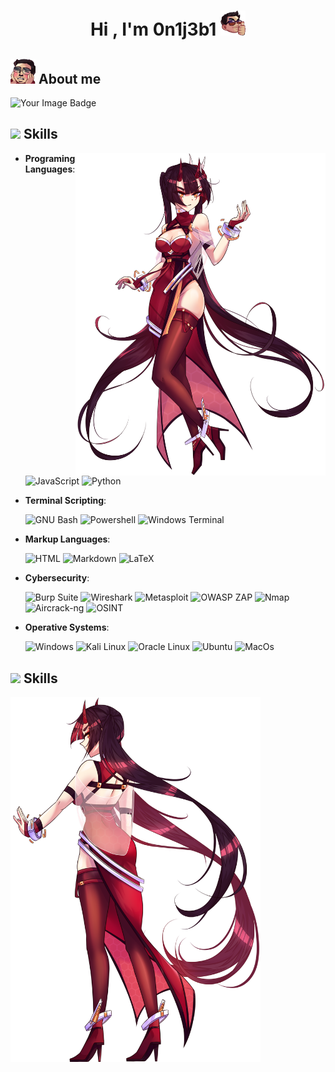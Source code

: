 <h1 align="center">Hi , I'm 0n1j3b1 <img src="https://github.com/0n1j3b1/0n1j3b1/blob/main/Me_Thumb.png" width="40"></h1>


## <picture><img src = "https://github.com/0n1j3b1/0n1j3b1/blob/main/Me_nya.png" width = 40px></picture> About me

<p align="left">

<img src="https://tryhackme-badges.s3.amazonaws.com/0n1j3b1.png" alt="Your Image Badge" />

</p>
    
## <img src="https://media2.giphy.com/media/QssGEmpkyEOhBCb7e1/giphy.gif?cid=ecf05e47a0n3gi1bfqntqmob8g9aid1oyj2wr3ds3mg700bl&rid=giphy.gif" width ="20"> **Skills**

<a target="_blank" align="center">
  <img align="right" width="400" src="https://github.com/0n1j3b1/0n1j3b1/blob/main/OTS_Akane.png">
</a>

- **Programing Languages**:
    
    ![JavaScript](https://img.shields.io/badge/JavaScript%20-%23F7DF1E.svg?style=for-the-badge&logo=javascript&logoColor=black)
    ![Python](https://img.shields.io/badge/Python%20-%2314354C.svg?style=for-the-badge&logo=python&logoColor=white)

  
- **Terminal Scripting**:
  
   ![GNU Bash](https://img.shields.io/badge/GNU%20Bash-4EAA25?style=for-the-badge&logo=GNU%20Bash&logoColor=white)
   ![Powershell](https://img.shields.io/badge/powershell-5391FE?style=for-the-badge&logo=powershell&logoColor=white)
   ![Windows Terminal](https://img.shields.io/badge/windows%20terminal-4D4D4D?style=for-the-badge&logo=windows%20terminal&logoColor=white)

  
- **Markup Languages**:

   ![HTML](https://img.shields.io/badge/HTML-FF5733?style=for-the-badge&logo=html5&logoColor=white)
   ![Markdown](https://img.shields.io/badge/Markdown-000000?style=for-the-badge&logo=markdown&logoColor=white)
   ![LaTeX](https://img.shields.io/badge/LaTeX-239120?style=for-the-badge&logo=latex&logoColor=white)


- **Cybersecurity**:

  ![Burp Suite](https://img.shields.io/badge/Burp%20Suite-FF7A00?style=for-the-badge&logo=burpsuite&logoColor=white)
  ![Wireshark](https://img.shields.io/badge/Wireshark-3F8CFF?style=for-the-badge&logo=wireshark&logoColor=white)
  ![Metasploit](https://img.shields.io/badge/Metasploit-5B5EA6?style=for-the-badge&logo=metasploit&logoColor=white)
  ![OWASP ZAP](https://img.shields.io/badge/OWASP%20ZAP-7D7D7D?style=for-the-badge&logo=owasp&logoColor=white)
  ![Nmap](https://img.shields.io/badge/Nmap-00BFFF?style=for-the-badge&logo=nmap&logoColor=white)
  ![Aircrack-ng](https://img.shields.io/badge/Aircrack%20ng-1C5F15?style=for-the-badge&logo=aircrack&logoColor=white)
  ![OSINT](https://img.shields.io/badge/OSINT-1E90FF?style=for-the-badge&logo=osint&logoColor=white)  
  
- **Operative Systems**:

    ![Windows](https://img.shields.io/badge/Windows-0078D6?style=for-the-badge&logo=windows&logoColor=white)
    ![Kali Linux](https://img.shields.io/badge/Kali_Linux-557C94?style=for-the-badge&logo=kali-linux&logoColor=white)
    ![Oracle Linux](https://img.shields.io/badge/Oracle%20Linux-EE0000?style=for-the-badge&logo=Oracle&logoColor=white)
    ![Ubuntu](https://img.shields.io/badge/Ubuntu-E95420?style=for-the-badge&logo=ubuntu&logoColor=white)
    ![MacOs](https://img.shields.io/badge/mac%20os-000000?style=for-the-badge&logo=apple&logoColor=white)


## <img src="https://media2.giphy.com/media/QssGEmpkyEOhBCb7e1/giphy.gif?cid=ecf05e47a0n3gi1bfqntqmob8g9aid1oyj2wr3ds3mg700bl&rid=giphy.gif" width ="20"> **Skills**

<a target="_blank" align="center">
  <img align="left" width="400" src="https://github.com/0n1j3b1/0n1j3b1/blob/main/OTS_Akane2.png">
</a>
